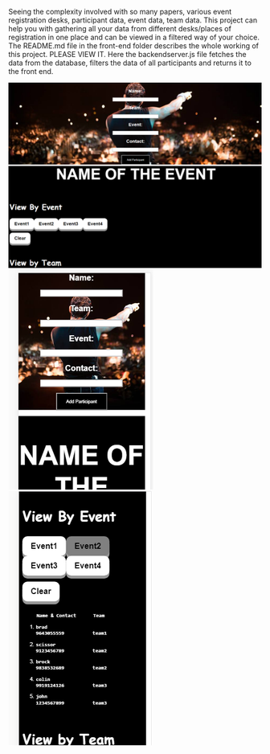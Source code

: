 Seeing the complexity involved with so many papers, various event registration desks, participant data, event data, team data.
This project can help you with gathering all your data from different desks/places of registration in one place and can be viewed in a filtered way of your choice.
The README.md file in the front-end folder describes the whole working of this project. 
PLEASE VIEW IT.
Here the backendserver.js file fetches the data from the database, filters the data of all participants and returns it to the front end.

![Alt text](/epms1.png)
![Alt text](/epms2.png)
![Alt text](/epms3.png)
![Alt text](/epms4.png)
